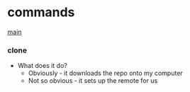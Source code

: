 # commands

[main](./README.md#main)


### <a name="clone"></a> clone

* What does it do?
    * Obviously - it downloads the repo onto my computer
    * Not so obvious - it sets up the remote for us
